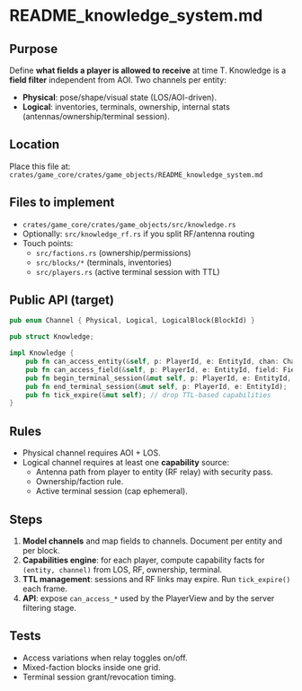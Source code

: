 # README_knowledge_system.md

## Purpose
Define **what fields a player is allowed to receive** at time T. Knowledge is a **field filter** independent from AOI. Two channels per entity:
- **Physical**: pose/shape/visual state (LOS/AOI-driven).
- **Logical**: inventories, terminals, ownership, internal stats (antennas/ownership/terminal session).

## Location
Place this file at:
`crates/game_core/crates/game_objects/README_knowledge_system.md`

## Files to implement
- `crates/game_core/crates/game_objects/src/knowledge.rs`
- Optionally: `src/knowledge_rf.rs` if you split RF/antenna routing
- Touch points:
  - `src/factions.rs` (ownership/permissions)
  - `src/blocks/*` (terminals, inventories)
  - `src/players.rs` (active terminal session with TTL)

## Public API (target)
```rust
pub enum Channel { Physical, Logical, LogicalBlock(BlockId) }

pub struct Knowledge;

impl Knowledge {
    pub fn can_access_entity(&self, p: PlayerId, e: EntityId, chan: Channel) -> bool;
    pub fn can_access_field(&self, p: PlayerId, e: EntityId, field: FieldId) -> bool;
    pub fn begin_terminal_session(&mut self, p: PlayerId, e: EntityId, ttl_ticks: u32);
    pub fn end_terminal_session(&mut self, p: PlayerId, e: EntityId);
    pub fn tick_expire(&mut self); // drop TTL-based capabilities
}
```

## Rules
- Physical channel requires AOI + LOS.
- Logical channel requires at least one **capability** source:
  - Antenna path from player to entity (RF relay) with security pass.
  - Ownership/faction rule.
  - Active terminal session (cap ephemeral).

## Steps
1. **Model channels** and map fields to channels. Document per entity and per block.
2. **Capabilities engine**: for each player, compute capability facts for `(entity, channel)` from LOS, RF, ownership, terminal.
3. **TTL management**: sessions and RF links may expire. Run `tick_expire()` each frame.
4. **API**: expose `can_access_*` used by the PlayerView and by the server filtering stage.

## Tests
- Access variations when relay toggles on/off.
- Mixed-faction blocks inside one grid.
- Terminal session grant/revocation timing.